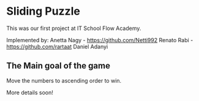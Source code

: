 # Sliding Puzzle

This was our first project at IT School Flow Academy.

Implemented by:
Anetta Nagy - https://github.com/Netti992
Renato Rabi - https://github.com/rartaat
Daniel Adanyi

## The Main goal of the game

Move the numbers to ascending order to win.

More details soon!
